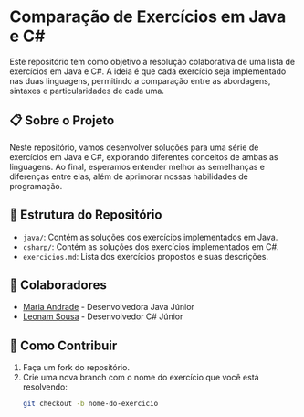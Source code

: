 # Comparação de Exercícios em Java e C#

Este repositório tem como objetivo a resolução colaborativa de uma lista de exercícios em Java e C#. A ideia é que cada exercício seja implementado nas duas linguagens, permitindo a comparação entre as abordagens, sintaxes e particularidades de cada uma.

## 📋 Sobre o Projeto

Neste repositório, vamos desenvolver soluções para uma série de exercícios em Java e C#, explorando diferentes conceitos de ambas as linguagens. Ao final, esperamos entender melhor as semelhanças e diferenças entre elas, além de aprimorar nossas habilidades de programação.

## 🚀 Estrutura do Repositório

- `java/`: Contém as soluções dos exercícios implementados em Java.
- `csharp/`: Contém as soluções dos exercícios implementados em C#.
- `exercicios.md`: Lista dos exercícios propostos e suas descrições.

## 👥 Colaboradores

- [Maria Andrade](https://github.com/ofmpaz) - Desenvolvedora Java Júnior
- [Leonam Sousa](https://github.com/leonamxd) - Desenvolvedor C# Júnior

## 📝 Como Contribuir

1. Faça um fork do repositório.
2. Crie uma nova branch com o nome do exercício que você está resolvendo:
   ```bash
   git checkout -b nome-do-exercicio
